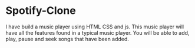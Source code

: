 # Spotify-Clone
I have build a music player using HTML CSS and js. This music player will have all the features found in a typical music player. You will be able to add, play, pause and seek songs that have been added.
